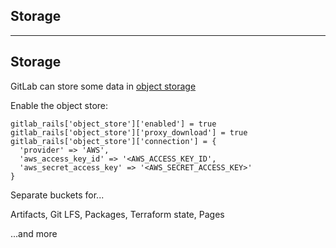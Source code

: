 <!-- .slide: id="gitlab_storage" class="vertical-center" -->

<i class="fa-duotone fa-database fa-8x" style="float: right; color: grey;"></i>

## Storage

---

## Storage

<i class="fa-duotone fa-database fa-4x" style="float: right;"></i>

GitLab can store some data in [object storage](https://docs.gitlab.com/ee/administration/object_storage.html)

Enable the object store:

```
gitlab_rails['object_store']['enabled'] = true
gitlab_rails['object_store']['proxy_download'] = true
gitlab_rails['object_store']['connection'] = {
  'provider' => 'AWS',
  'aws_access_key_id' => '<AWS_ACCESS_KEY_ID',
  'aws_secret_access_key' => '<AWS_SECRET_ACCESS_KEY>'
}
```

Separate buckets for...

Artifacts, Git LFS, Packages, Terraform state, Pages

...and more <i class="fa-solid fa-face-smile-wink"></i>
